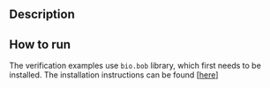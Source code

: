 ## Description

## How to run

The verification examples use `bio.bob` library, which first needs to be installed. The installation instructions can be found [[here](https://www.idiap.ch/software/bob/docs/bob/docs/stable/install.html)]